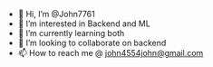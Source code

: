 - 👋 Hi, I’m @John7761
- 👀 I’m interested in Backend and ML
- 🌱 I’m currently learning both
- 💞️ I’m looking to collaborate on backend
- 📫 How to reach me @ john4554john@gmail.com

<!---
John7761/John7761 is a ✨ special ✨ repository because its `README.md` (this file) appears on your GitHub profile.
You can click the Preview link to take a look at your changes.
--->
